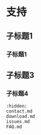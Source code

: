 # 支持
## 子标题1
### 子标题1
## 子标题3
### 子标题4

```{toctree}
:hidden:
contact.md
download.md
issues.md
FAQ.md
```